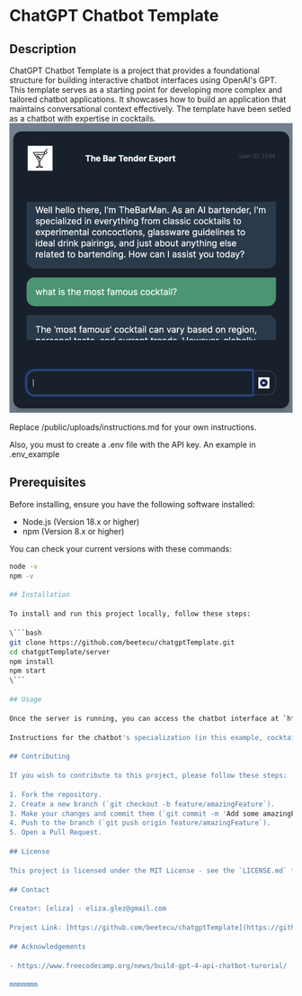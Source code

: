 
# ChatGPT Chatbot Template

## Description

ChatGPT Chatbot Template is a project that provides a foundational structure for building interactive chatbot interfaces using OpenAI's GPT. This template serves as a starting point for developing more complex and tailored chatbot applications. It showcases how to build an application that maintains conversational context effectively. The template have been setled as a chatbot with expertise in cocktails.
![Bar Tender Chatbot](/img/chat.png)

Replace  /public/uploads/instructions.md for your own instructions.

Also, you must to create a .env file with the API key. An example in .env_example

## Prerequisites

Before installing, ensure you have the following software installed:
- Node.js (Version 18.x or higher)
- npm (Version 8.x or higher)

You can check your current versions with these commands:
```bash
node -v
npm -v

## Installation

To install and run this project locally, follow these steps:

\```bash
git clone https://github.com/beetecu/chatgptTemplate.git
cd chatgptTemplate/server
npm install
npm start
\```

## Usage

Once the server is running, you can access the chatbot interface at `http://localhost:8000`. Enter your questions or comments in the chat input field and receive responses from ChatGPT. 

Instructions for the chatbot's specialization (in this example, cocktails) should be placed in the `uploads` folder. This setup allows the chatbot to provide contextually relevant and specialized responses based on the provided instructions.

## Contributing

If you wish to contribute to this project, please follow these steps:

1. Fork the repository.
2. Create a new branch (`git checkout -b feature/amazingFeature`).
3. Make your changes and commit them (`git commit -m 'Add some amazingFeature'`).
4. Push to the branch (`git push origin feature/amazingFeature`).
5. Open a Pull Request.

## License

This project is licensed under the MIT License - see the `LICENSE.md` file for details.

## Contact

Creator: [eliza] - eliza.glez@gmail.com

Project Link: [https://github.com/beetecu/chatgptTemplate](https://github.com/beetecu/chatgptTemplate)

## Acknowledgements

- https://www.freecodecamp.org/news/build-gpt-4-api-chatbot-turorial/

mmmmmmm
